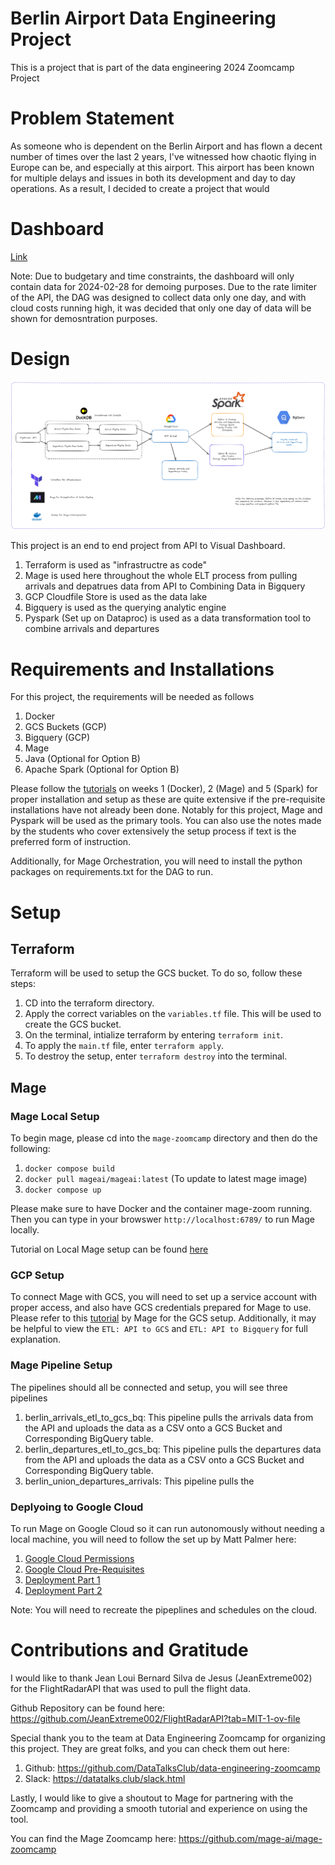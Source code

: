# Berlin Airport Data Engineering Project 

This is a project that is part of the data engineering 2024 Zoomcamp Project


# Problem Statement

As someone who is dependent on the Berlin Airport and has flown a decent number of times over the last 2 years, I've witnessed how chaotic flying in Europe can be, and especially at this airport. This airport has been known for multiple delays and issues in both its development
and day to day operations. As a result, I decided to create a project that would 


# Dashboard

[Link](https://lookerstudio.google.com/reporting/d7836225-a780-4303-91ee-855ddbca4f5a)

Note: Due to budgetary and time constraints, the dashboard will only contain data for 2024-02-28 for demoing purposes. Due to the rate limiter of the API, the DAG was designed to collect data only one day, and with cloud costs running high,
it was decided that only one day of data will be shown for demosntration purposes. 

# Design
![Data pipeline design](https://github.com/paddelcourt/berlin_airport_datapipeline_project/blob/main/data_architecture.jpeg)

This project is an end to end project from API to Visual Dashboard. 
1. Terraform is used as "infrastructre as code"
2. Mage is used here throughout the whole ELT process from pulling arrivals and depatrues data from API to Combining Data in Bigquery
3. GCP Cloudfile Store is used as the data lake
4. Bigquery is used as the querying analytic engine
5. Pyspark (Set up on Dataproc) is used as a data transformation tool to combine arrivals and departures 


# Requirements and Installations 
For this project, the requirements will be needed as follows

1. Docker
2. GCS Buckets (GCP)
3. Bigquery (GCP)
4. Mage 
5. Java (Optional for Option B)
6. Apache Spark (Optional for Option B)

Please follow the [tutorials](https://github.com/DataTalksClub/data-engineering-zoomcamp) on weeks 1 (Docker), 2 (Mage) and 5 (Spark) for proper installation and setup as these are quite extensive if the pre-requisite installations have not already been done. Notably for this project, Mage and Pyspark will be used as the primary tools. You can also use the notes made by the students who cover extensively the setup process if text is the preferred form of instruction. 

Additionally, for Mage Orchestration, you will need to install the python packages on requirements.txt for the DAG to run. 


# Setup

## Terraform

Terraform will be used to setup the GCS bucket. To do so, follow these steps:
1. CD into the terraform directory.
2. Apply the correct variables on the `variables.tf` file. This will be used to create the GCS bucket. 
3. On the terminal, intialize terraform by entering `terraform init`.
4. To apply the `main.tf` file, enter `terraform apply`.
5. To destroy the setup, enter `terraform destroy` into the terminal. 

## Mage

### Mage Local Setup

To begin mage, please cd into the `mage-zoomcamp` directory and then do the following:
1. `docker compose build`
2. `docker pull mageai/mageai:latest` (To update to latest mage image)
3. `docker compose up`

Please make sure to have Docker and the container mage-zoom running. Then you can type in your browswer `http://localhost:6789/` to run Mage locally.

Tutorial on Local Mage setup can be found [here](https://www.youtube.com/watch?v=tNiV7Wp08XE&ab_channel=Mage)

### GCP Setup

To connect Mage with GCS, you will need to set up a service account with proper access, and also have GCS credentials prepared for Mage to use. 
Please refer to this [tutorial](https://www.youtube.com/watch?v=00LP360iYvE&list=PL_ItKjYd0DsggZs-aPVsZMkJOOGeHaXge&index=8&ab_channel=Mage) by Mage for the GCS setup. 
Additionally, it may be helpful to view the `ETL: API to GCS` and `ETL: API to Bigquery` for full explanation. 


### Mage Pipeline Setup

The pipelines should all be connected and setup, you will see three pipelines

1. berlin_arrivals_etl_to_gcs_bq: This pipeline pulls the arrivals data from the API and uploads the data as a CSV onto a GCS Bucket and Corresponding BigQuery table.
2. berlin_departures_etl_to_gcs_bq: This pipeline pulls the departures data from the API and uploads the data as a CSV onto a GCS Bucket and Corresponding BigQuery table.
3. berlin_union_departures_arrivals: This pipeline pulls the

   


### Deplyoing to Google Cloud

To run Mage on Google Cloud so it can run autonomously without needing a local machine, you will need to follow the set up by Matt Palmer here:

1. [Google Cloud Permissions](https://www.youtube.com/watch?v=O_H7DCmq2rA&list=PL_ItKjYd0DsggZs-aPVsZMkJOOGeHaXge&index=14&ab_channel=Mage)
2. [Google Cloud Pre-Requisites](https://www.youtube.com/watch?v=zAwAX5sxqsg&list=PL_ItKjYd0DsggZs-aPVsZMkJOOGeHaXge&index=13&ab_channel=Mage)
3. [Deployment Part 1](https://www.youtube.com/watch?v=9A872B5hb_0&list=PL_ItKjYd0DsggZs-aPVsZMkJOOGeHaXge&index=15&ab_channel=Mage)
4. [Deployment Part 2](https://www.youtube.com/watch?v=0YExsb2HgLI&list=PL_ItKjYd0DsggZs-aPVsZMkJOOGeHaXge&index=16&ab_channel=Mage)

Note: You will need to recreate the pipeplines and schedules on the cloud. 


# Contributions and Gratitude 

I would like to thank Jean Loui Bernard Silva de Jesus (JeanExtreme002) for the FlightRadarAPI that was used to pull the flight data. 

Github Repository can be found here: https://github.com/JeanExtreme002/FlightRadarAPI?tab=MIT-1-ov-file

Special thank you to the team at Data Engineering Zoomcamp for organizing this project. They are great folks, and you can check them out here:

1. Github: https://github.com/DataTalksClub/data-engineering-zoomcamp
2. Slack: https://datatalks.club/slack.html

Lastly, I would like to give a shoutout to Mage for partnering with the Zoomcamp and providing a smooth tutorial and experience on using the tool. 

You can find the Mage Zoomcamp here:
https://github.com/mage-ai/mage-zoomcamp

